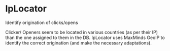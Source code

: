 # IpLocator
Identify origination of clicks/opens

Clicker/ Openers seem to be located in various countries (as per their IP) than the one assigned to them in the DB.
IpLocator uses MaxMinds GeoIP to identify the correct origination (and make the necessary adaptations).
